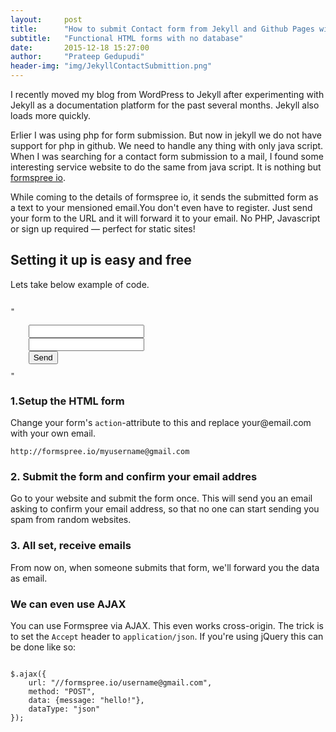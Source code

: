 ```yaml
---
layout:     post
title:      "How to submit Contact form from Jekyll and Github Pages with out any server implementation"
subtitle:   "Functional HTML forms with no database"
date:       2015-12-18 15:27:00
author:     "Prateep Gedupudi"
header-img: "img/JekyllContactSubmittion.png"
---
```

<p>
	I recently moved my blog from WordPress to Jekyll after experimenting with Jekyll as a documentation platform for the past several months. Jekyll also loads more quickly.
</p>
<p>
	Erlier I was using php for form submission. But now in jekyll we do not have support for php in github. We need to handle any thing with only java script. When I was searching for a contact form submission to a mail, I found some interesting service website to do the same from java script. 
	It is nothing but <a href="http://formspree.io/">formspree io</a>. 
</p>
<p>
	While coming to the details of formspree io, it sends the submitted form as a text to your mensioned email.You don't even have to register. Just send your form to the URL and it will forward it to your email. No PHP, Javascript or sign up required — perfect for static sites!
</p>
<h2 class="section-heading">Setting it up is easy and free</h2>
<p>
	Lets take below example of code.
</p>

<pre><code>
"<form action="//formspree.io/your@email.com"
      method="POST">
    <input type="text" name="name">
    <input type="email" name="_replyto">
    <input type="submit" value="Send">
</form>"
</code></pre>

<h3>1.Setup the HTML form</h3>
<p>
	Change your form's <code>action</code>-attribute to this and replace your@email.com with your own email.
</p>
<code>http://formspree.io/myusername@gmail.com</code>
<h3>2. Submit the form and confirm your email addres</h3>
<p>
	Go to your website and submit the form once. This will send you an email asking to confirm your email address, so that no one can start sending you spam from random websites.
</p>
<h3>3. All set, receive emails</h3>
<p>
	From now on, when someone submits that form, we'll forward you the data as email.
</p>
<h3>We can even use AJAX</h3>
<p>
	You can use Formspree via AJAX. This even works cross-origin. The trick is to set the <code>Accept</code> header to <code>application/json</code>. If you're using jQuery this can be done like so:
</p>
<pre><code>
$.ajax({
    url: "//formspree.io/username@gmail.com", 
    method: "POST",
    data: {message: "hello!"},
    dataType: "json"
});
</code></pre>
<div class="embed-responsive embed-responsive-16by9">
	
</div>
